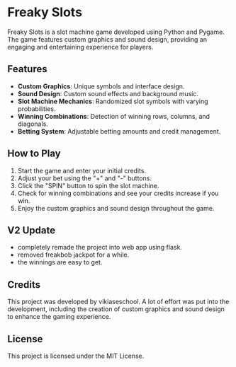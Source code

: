 # Freaky Slots

Freaky Slots is a slot machine game developed using Python and Pygame. The game features custom graphics and sound design, providing an engaging and entertaining experience for players.

## Features

- **Custom Graphics**: Unique symbols and interface design.
- **Sound Design**: Custom sound effects and background music.
- **Slot Machine Mechanics**: Randomized slot symbols with varying probabilities.
- **Winning Combinations**: Detection of winning rows, columns, and diagonals.
- **Betting System**: Adjustable betting amounts and credit management.

## How to Play

1. Start the game and enter your initial credits.
2. Adjust your bet using the "+" and "-" buttons.
3. Click the "SPIN" button to spin the slot machine.
4. Check for winning combinations and see your credits increase if you win.
5. Enjoy the custom graphics and sound design throughout the game.

## V2 Update
- completely remade the project into web app using flask.
- removed freakbob jackpot for a while.
- the winnings are easy to get.

## Credits

This project was developed by vikiaseschool. A lot of effort was put into the development, including the creation of custom graphics and sound design to enhance the gaming experience.

## License

This project is licensed under the MIT License. 
